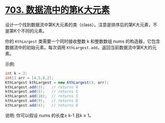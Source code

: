 # [703. 数据流中的第K大元素](https://leetcode-cn.com/problems/kth-largest-element-in-a-stream/)

设计一个找到数据流中第K大元素的类（class）。注意是排序后的第K大元素，不是第K个不同的元素。

你的 `KthLargest` 类需要一个同时接收整数 k 和整数数组 nums 的构造器，它包含数据流中的初始元素。每次调用 `KthLargest.add`，返回当前数据流中第K大的元素。

示例:

```Java
int k = 3;
int[] arr = [4,5,8,2];
KthLargest kthLargest = new KthLargest(3, arr);
kthLargest.add(3);   // returns 4
kthLargest.add(5);   // returns 5
kthLargest.add(10);  // returns 5
kthLargest.add(9);   // returns 8
kthLargest.add(4);   // returns 8
```

说明:
你可以假设 nums 的长度≥ k-1 且k ≥ 1。

